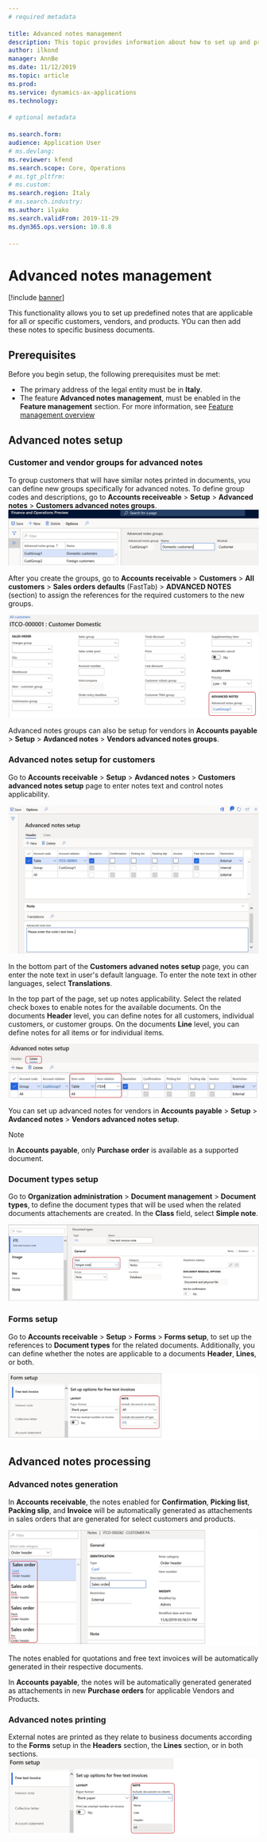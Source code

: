 ```yaml
---
# required metadata

title: Advanced notes management
description: This topic provides information about how to set up and print predefined notes for customers, vendors, and products.
author: ilkond
manager: AnnBe
ms.date: 11/12/2019
ms.topic: article
ms.prod: 
ms.service: dynamics-ax-applications
ms.technology: 

# optional metadata

ms.search.form: 
audience: Application User
# ms.devlang: 
ms.reviewer: kfend
ms.search.scope: Core, Operations
# ms.tgt_pltfrm: 
# ms.custom: 
ms.search.region: Italy
# ms.search.industry: 
ms.author: ilyako
ms.search.validFrom: 2019-11-29
ms.dyn365.ops.version: 10.0.8

---
```


# Advanced notes management

[!include [banner](../includes/banner.md)]

This functionality allows you to set up predefined notes that are applicable for all or specific customers, vendors, and products. YOu can then add these notes to specific business documents.
 
## Prerequisites
Before you begin setup, the following prerequisites must be met:

- The primary address of the legal entity must be in **Italy**.
- The feature **Advanced notes management**, must be enabled in the **Feature management** section. For more information, see [Feature management overview](../../fin-and-ops/get-started/feature-management/feature-management-overview.md)

## Advanced notes setup
### Customer and vendor groups for advanced notes
To group customers that will have similar notes printed in documents, you can define new groups specifically for advanced notes. To define group codes and descriptions, go to **Accounts receiveable** > **Setup** > **Advanced notes** > **Customers advanced notes groups**.
![Customers groups setup](media/emea-ita-exil-notes-groups.jpg)

After you create the groups, go to **Accounts receivable** > **Customers** > **All customers** > **Sales orders defaults** (FastTab) > **ADVANCED NOTES** (section) to assign the references for the required customers to the new groups.

![Customers groups assignment](media/emea-ita-exil-notes-cust-groups.jpg)

Advanced notes groups can also be setup for vendors in **Accounts payable** > **Setup** > **Avdanced notes** > **Vendors advanced notes groups**.

### Advanced notes setup for customers
Go to **Accounts receivable** > **Setup** > **Avdanced notes** > **Customers advanced notes setup** page to enter notes text and control notes applicability.

![Customers notes setup](media/emea-ita-exil-notes-setup.jpg)

In the bottom part of the **Customers advaned notes setup** page, you can enter the note text in user's default language. To enter the note text in other languages, select **Translations**.

In the top part of the page, set up notes applicability. Select the related check boxes to enable notes for the available documents.
On the documents **Header** level, you can define notes for all customers, individual customers, or customer groups.
On the documents **Line** level, you can define notes for all items or for individual items.

![Customers notes lines setup](media/emea-ita-exil-notes-setup-item.jpg)

You can set up advanced notes for vendors in **Accounts payable** > **Setup** > **Avdanced notes** > **Vendors advanced notes setup**.

> [!NOTE]
> In **Accounts payable**, only **Purchase order** is available as a supported document.

### Document types setup

Go to **Organization administration** > **Document management** > **Document types**, to define the document types that will be used when the related documents attachements are created. In the **Class** field, select **Simple note**.

![Document types setup](media/emea-ita-exil-notes-document-type.jpg)

### Forms setup
Go to **Accounts receivable** > **Setup** > **Forms** > **Forms setup**, to set up the references to **Document types** for the related documents.
Additionally, you can define whether the notes are applicable to a documents **Header**, **Lines**, or both.

![Forms setup](media/emea-ita-exil-notes-setup-forms.jpg)

## Advanced notes processing

### Advanced notes generation
In **Accounts receivable**, the notes enabled for **Confirmation**, **Picking list**, **Packing slip**, and **Invoice** will be automatically generated as attachements in sales orders that are generated for select customers and products.

![Sales order notes](media/emea-ita-exil-notes-order.jpg)

The notes enabled for quotations and free text invoices will be automatically generated in their respective documents.

In **Accounts payable**, the notes will be automatically generated generated as attachements in new **Purchase orders** for applicable Vendors and Products.

### Advanced notes printing
External notes are printed as they relate to business documents according to the **Forms** setup in the **Headers** section, the **Lines** section, or in both sections.
![Notes printing](media/emea-ita-exil-notes-printing.jpg)
